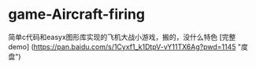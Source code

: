 # game-Aircraft-firing
简单c代码和easyx图形库实现的飞机大战小游戏，搬的，没什么特色
[完整demo]
(https://pan.baidu.com/s/1Cyxf1_k1DtpV-vY11TX6Ag?pwd=1145 "度盘") 

